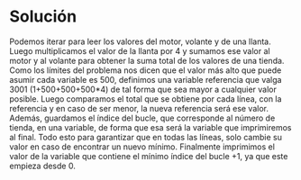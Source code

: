 # Solución
Podemos iterar para leer los valores del motor, volante y de una llanta. Luego multiplicamos el valor de la llanta por 4 y sumamos ese valor al motor y al volante para obtener la suma total de los valores de una tienda. Como los límites del problema nos dicen que el valor más alto que puede asumir cada variable es 500, definimos una variable referencia que valga 3001 (1+500+500+500*4) de tal forma que sea mayor a cualquier valor posible. 
Luego comparamos el total que se obtiene por cada línea, con la referencia y en caso de ser menor, la nueva referencia será ese valor. Además, guardamos el índice del bucle, que corresponde al número de tienda, en una variable, de forma que esa será la variable que imprimiremos al final. Todo esto para garantizar que en todas las líneas, solo cambie su valor en caso de encontrar un nuevo mínimo.
Finalmente imprimimos el valor de la variable que contiene el mínimo índice del bucle +1, ya que este empieza desde 0. 
